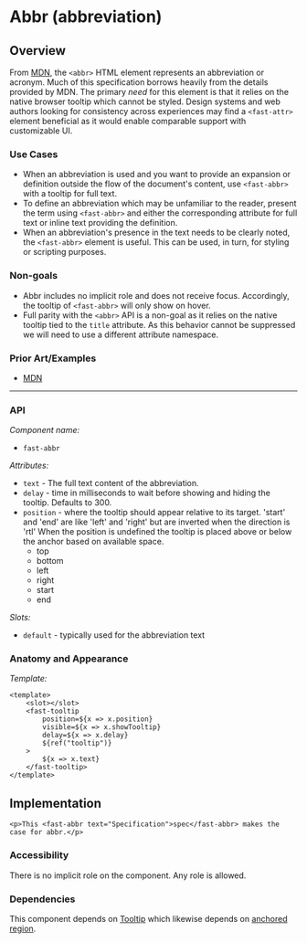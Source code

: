 # Abbr (abbreviation)

## Overview

From [MDN](https://developer.mozilla.org/en-US/docs/Web/HTML/Element/abbr), the `<abbr>` HTML element represents an abbreviation or acronym. Much of this specification borrows heavily from the details provided by MDN. The primary *need* for this element is that it relies on the native browser tooltip which cannot be styled. Design systems and web authors looking for consistency across experiences may find a `<fast-attr>` element beneficial as it would enable comparable support with customizable UI.

### Use Cases

- When an abbreviation is used and you want to provide an expansion or definition outside the flow of the document's content, use `<fast-abbr>` with a tooltip for full text.
- To define an abbreviation which may be unfamiliar to the reader, present the term using `<fast-abbr>` and either the corresponding attribute for full text or inline text providing the definition.
- When an abbreviation's presence in the text needs to be clearly noted, the `<fast-abbr>` element is useful. This can be used, in turn, for styling or scripting purposes.


### Non-goals

- Abbr includes no implicit role and does not receive focus. Accordingly, the tooltip of `<fast-abbr>` will only show on hover.
- Full parity with the `<abbr>` API is a non-goal as it relies on the native tooltip tied to the `title` attribute. As this behavior cannot be suppressed we will need to use a different attribute namespace.

### Prior Art/Examples

-   [MDN](https://developer.mozilla.org/en-US/docs/Web/HTML/Element/abbr)

---

### API

_Component name:_

-   `fast-abbr`

_Attributes:_

-   `text` - The full text content of the abbreviation.
-   `delay` - time in milliseconds to wait before showing and hiding the tooltip. Defaults to 300.
-   `position` - where the tooltip should appear relative to its target. 'start' and 'end' are like 'left' and 'right' but are inverted when the direction is 'rtl' When the position is undefined the tooltip is placed above or below the anchor based on available space.
    -   top
    -   bottom
    -   left
    -   right
    -   start
    -   end

_Slots:_

-   `default` - typically used for the abbreviation text

### Anatomy and Appearance

_Template:_

```
<template>
    <slot></slot>
    <fast-tooltip
        position=${x => x.position}
        visible=${x => x.showTooltip}
        delay=${x => x.delay}
        ${ref("tooltip")}
    >
        ${x => x.text}
    </fast-tooltip>
</template>
```

## Implementation

```
<p>This <fast-abbr text="Specification">spec</fast-abbr> makes the case for abbr.</p>
```

### Accessibility

There is no implicit role on the component. Any role is allowed.

### Dependencies

This component depends on [Tooltip](../tooltip/tooltip.spec.md) which likewise depends on [anchored region](../anchored-region/anchored-region.spec.md).
